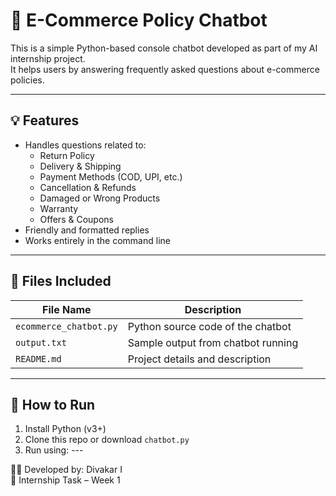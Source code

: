 # 🤖 E-Commerce Policy Chatbot

This is a simple Python-based console chatbot developed as part of my AI internship project.  
It helps users by answering frequently asked questions about e-commerce policies.

---

## 💡 Features

- Handles questions related to:
  - Return Policy
  - Delivery & Shipping
  - Payment Methods (COD, UPI, etc.)
  - Cancellation & Refunds
  - Damaged or Wrong Products
  - Warranty
  - Offers & Coupons
- Friendly and formatted replies
- Works entirely in the command line

---

## 📂 Files Included

| File Name       | Description                          |
|-----------------|--------------------------------------|
| `ecommerce_chatbot.py`    | Python source code of the chatbot    |
| `output.txt`    | Sample output from chatbot running   |
| `README.md`     | Project details and description      |

---

## 🚀 How to Run

1. Install Python (v3+)
2. Clone this repo or download `chatbot.py`
3. Run using: ---

🧑‍💻 Developed by: Divakar I  
📅 Internship Task – Week 1

